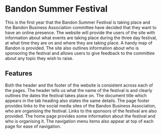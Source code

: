 # Bandon Summer Festival

This is the first year that the Bandon Summer Festival is taking place and the Bandon Business Association committee have decided that they want to have an online presence. The website will provide the users of the site with information about what events are taking place during the three day festival, at what time they are on and where they are taking place. A handy map of Bandon is provided. The site also outlines information about who is sponsoring the festival and allows users to give feedback to the committee about any topic they wish to raise.  

## Features

Both the header and the footer of the website is consistent across each of the pages. The header tells us what the name of the festival is and clearly outlines the dates the festival takes place on. The document title which appears in the tab heading also states the same details. The page footer provides links to the social media sites of the Bandon Business Association, who are organising the festival. Links to the sponsors of the festival are also provided. The home page provides some information about the festival and who is organising it. The navigation menu items also appear at top of each page for ease of navigation.
